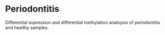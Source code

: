 # Periodontitis
Differential expression and differential methylation analsysis of periodontitis and healthy samples.
